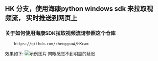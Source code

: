 ##  HK 分支，使用海康python windows sdk 来拉取视频流， 实时推送到网页上


### 关于如何使用海康SDK拉取视频流请参照这个仓库
```
    https://github.com/chenggouA/HKcam
```

效果如下:
![示例图片](https://files.catbox.moe/ff6dsh.png)
肉眼感觉不到明显的延迟